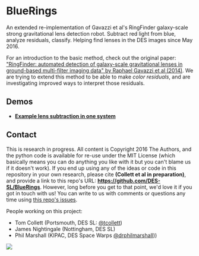 # BlueRings

An extended re-implementation of Gavazzi et al's RingFinder galaxy-scale strong gravitational lens detection robot. Subtract red light from blue, analyze residuals, classify. Helping find lenses in the DES images since May 2016.

For an introduction to the basic method, check out the original paper: ["RingFinder: automated detection of galaxy-scale gravitational lenses in ground-based multi-filter imaging data" by Raphael Gavazzi et al (2014)](http://arxiv.org/abs/1403.1041). We are trying to extend this method to be able to make *color residuals*, and are investigating improved ways to interpret those residuals.

## Demos

* **[Example lens subtraction in one system](https://github.com/DES-SL/BlueRings/blob/master/Demo.ipynb)**

## Contact

This is research in progress. All content is Copyright 2016 The Authors, and the python code is available for re-use under the MIT License (which basically means you can do anything you like with it but you can't blame us if it doesn't work). If you end up using any of the ideas or code in this repository in your own research, please cite **(Collett et al in preparation)**, and provide a link to this repo's URL: **https://github.com/DES-SL/BlueRings**. However, long before you get to that point, we'd love it if you got in touch with us! You can write to us with comments or questions any time using [this repo's issues](https://github.com/DES-SL/BlueRings/issues).

People working on this project:

* Tom Collett (Portsmouth, DES SL: [@tcollett](https://github.com/DES-SL/BlueRings/issues/new?body=@tcollett))
* James Nightingale (Nottingham, DES SL)
* Phil Marshall (KIPAC, DES Space Warps [@drphilmarshall](https://github.com/DES-SL/BlueRings/issues/new?body=@drphilmarshallt)))

![](https://upload.wikimedia.org/wikipedia/commons/9/95/Blue-Ringed_Octopus_%2814280614299%29.jpg)

